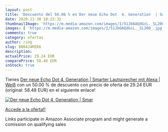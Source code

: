 ```yaml
---
layout: post
title: 'Descuento del 50.00 % en Der neue Echo Dot  4. Generation  | Smar'
date: 2020-11-30 10:22:32
thumbnailImage: 'https://m.media-amazon.com/images/I/51Jb6AQdGcL._SL200_.jpg'
images: [ 'https://m.media-amazon.com/images/I/51Jb6AQdGcL._SL200_.jpg' ]
comments: true
category: ofertas
author: ring
slug: B084J4MZK6
description:
actualPrice: 29.24 EUR
comparePrice: 58.48 EUR
inStock: true
---
```


Tienes [Der neue Echo Dot  4. Generation  | Smarter Lautsprecher mit Alexa | Weiß](https://www.amazon.de/dp/B084J4MZK6/?tag=tolees0ca-21) con un 50.00 % de descuento con precio de oferta de 29.24 EUR (original: 58.48 EUR) en el siguiente enlace!

[![Der neue Echo Dot  4. Generation  | Smar](https://m.media-amazon.com/images/I/51Jb6AQdGcL._SL200_.jpg)](https://www.amazon.de/dp/B084J4MZK6/?tag=tolees0ca-21)

[Accede a la oferta!!](https://www.amazon.de/dp/B084J4MZK6/?tag=tolees0ca-21)

Links participate in Amazon Associate program and might generate a comission on qualifying sales


